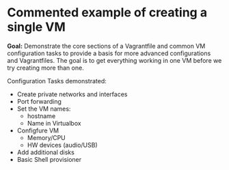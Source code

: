 # Commented example of creating a single VM

**Goal:**
Demonstrate the core sections of a Vagrantfile and common VM configuration tasks to provide a basis for more advanced configurations and Vagrantfiles.  The goal is to get everything working in one VM before we try creating more than one. 

Configuration Tasks demonstrated:
* Create private networks and interfaces
* Port forwarding
* Set the VM names:
    * hostname
    * Name in Virtualbox
* Configfure VM
    * Memory/CPU
    * HW devices (audio/USB)
* Add additional disks
* Basic Shell provisioner



